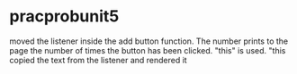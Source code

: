 # pracprobunit5

moved the listener inside the add button function.  The number prints to the page the number of times the button has been clicked. "this" is used. "this copied the text from the listener and rendered it 